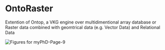 # OntoRaster
Extention of Ontop, a VKG engine over multidimentional array database or Raster data combined with geomtrical data (e.g. Vector Data) and Relational Data


![Figures for myPhD-Page-9](https://github.com/aghoshpro/OntoRaster/assets/71174892/20c3d00b-ef86-4444-8322-24e47a32c8a6)

